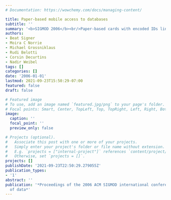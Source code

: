 ```yaml
---
# Documentation: https://wowchemy.com/docs/managing-content/

title: Paper-based mobile access to databases
subtitle: ''
summary: '<b>SIGMOD 2006</b><br/>Paper-based cards with encoded IDs link to live databases, letting users scan printed pages to fetch and update records on mobile devices for seamless offline-to-online workflows. The system demonstrates low-cost, instant database access in field scenarios by combining printed media with RFID scanning for real-time data retrieval.'
authors:
- Beat Signer
- Moira C Norrie
- Michael Grossniklaus
- Rudi Belotti
- Corsin Decurtins
- Nadir Weibel
tags: []
categories: []
date: '2006-01-01'
lastmod: 2021-09-23T15:50:29-07:00
featured: false
draft: false

# Featured image
# To use, add an image named `featured.jpg/png` to your page's folder.
# Focal points: Smart, Center, TopLeft, Top, TopRight, Left, Right, BottomLeft, Bottom, BottomRight.
image:
  caption: ''
  focal_point: ''
  preview_only: false

# Projects (optional).
#   Associate this post with one or more of your projects.
#   Simply enter your project's folder or file name without extension.
#   E.g. `projects = ["internal-project"]` references `content/project/deep-learning/index.md`.
#   Otherwise, set `projects = []`.
projects: []
publishDate: '2021-09-23T22:50:29.279055Z'
publication_types:
- '1'
abstract: ''
publication: '*Proceedings of the 2006 ACM SIGMOD international conference on Management
  of data*'
---
```

